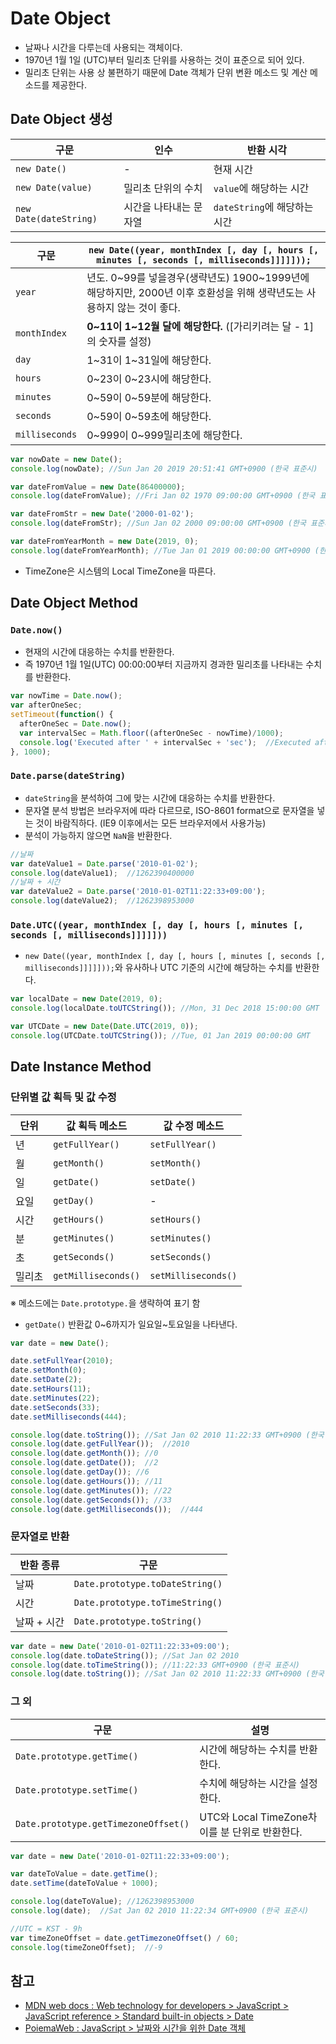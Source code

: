 # Date Object
- 날짜나 시간을 다루는데 사용되는 객체이다.
- 1970년 1월 1일 (UTC)부터 밀리초 단위를 사용하는 것이 표준으로 되어 있다.
- 밀리초 단위는 사용 상 불편하기 때문에 Date 객체가 단위 변환 메소드 및 계산 메소드를 제공한다. 

## Date Object 생성

구문 | 인수 | 반환 시각
----|------|-----------
`new Date()` | - | 현재 시간
`new Date(value)` | 밀리초 단위의 수치 | `value`에 해당하는 시간
`new Date(dateString)` | 시간을 나타내는 문자열 | `dateString`에 해당하는 시간

구문 | `new Date((year, monthIndex [, day [, hours [, minutes [, seconds [, milliseconds]]]]]));`
----|---------------------------------------------------
`year` | 년도. 0~99를 넣을경우(생략년도) 1900~1999년에 해당하지만, 2000년 이후 호환성을 위해 생략년도는 사용하지 않는 것이 좋다.
`monthIndex` | **0~11이 1~12월 달에 해당한다.** ([가리키려는 달 - 1]의 숫자를 설정)
`day` | 1~31이 1~31일에 해당한다.
`hours` | 0~23이 0~23시에 해당한다.
`minutes` | 0~59이 0~59분에 해당한다.
`seconds` | 0~59이 0~59초에 해당한다.
`milliseconds` | 0~999이 0~999밀리초에 해당한다.

```javascript
var nowDate = new Date();
console.log(nowDate); //Sun Jan 20 2019 20:51:41 GMT+0900 (한국 표준시)

var dateFromValue = new Date(86400000);
console.log(dateFromValue); //Fri Jan 02 1970 09:00:00 GMT+0900 (한국 표준시)

var dateFromStr = new Date('2000-01-02');
console.log(dateFromStr); //Sun Jan 02 2000 09:00:00 GMT+0900 (한국 표준시)

var dateFromYearMonth = new Date(2019, 0);
console.log(dateFromYearMonth); //Tue Jan 01 2019 00:00:00 GMT+0900 (한국 표준시)
```
- TimeZone은 시스템의 Local TimeZone을 따른다.

## Date Object Method

### `Date.now()`
- 현재의 시간에 대응하는 수치를 반환한다.
- 즉 1970년 1월 1일(UTC) 00:00:00부터 지금까지 경과한 밀리초를 나타내는 수치를 반환한다.

```javascript
var nowTime = Date.now();
var afterOneSec;
setTimeout(function() {
  afterOneSec = Date.now();
  var intervalSec = Math.floor((afterOneSec - nowTime)/1000);
  console.log('Executed after ' + intervalSec + 'sec');  //Executed after 1sec
}, 1000);
```

### `Date.parse(dateString)`
- `dateString`을 분석하여 그에 맞는 시간에 대응하는 수치를 반환한다.
- 문자열 분석 방법은 브라우저에 따라 다르므로, ISO-8601 format으로 문자열을 넣는 것이 바람직하다. (IE9 이후에서는 모든 브라우저에서 사용가능)
- 분석이 가능하지 않으면 `NaN`을 반환한다.

```javascript
//날짜
var dateValue1 = Date.parse('2010-01-02');
console.log(dateValue1);  //1262390400000
//날짜 + 시간
var dateValue2 = Date.parse('2010-01-02T11:22:33+09:00');
console.log(dateValue2);  //1262398953000
```

### `Date.UTC((year, monthIndex [, day [, hours [, minutes [, seconds [, milliseconds]]]]]))`
- `new Date((year, monthIndex [, day [, hours [, minutes [, seconds [, milliseconds]]]]]));`와 유사하나 UTC 기준의 시간에 해당하는 수치를 반환한다.

```javascript
var localDate = new Date(2019, 0);
console.log(localDate.toUTCString()); //Mon, 31 Dec 2018 15:00:00 GMT

var UTCDate = new Date(Date.UTC(2019, 0));
console.log(UTCDate.toUTCString()); //Tue, 01 Jan 2019 00:00:00 GMT
```

## Date Instance Method

### 단위별 값 획득 및 값 수정

단위 | 값 획득 메소드 | 값 수정 메소드
----|---------------|---------------
년 | `getFullYear()` | `setFullYear()`
월 | `getMonth()` | `setMonth()`
일 | `getDate()` | `setDate()`
요일 | `getDay()` | -
시간 | `getHours()` | `setHours()`
분 | `getMinutes()` | `setMinutes()`
초 | `getSeconds()` | `setSeconds()`
밀리초 | `getMilliseconds()` | `setMilliseconds()`

※ 메소드에는 `Date.prototype.`을 생략하여 표기 함
- `getDate()` 반환값 0~6까지가 일요일~토요일을 나타낸다.

```javascript
var date = new Date();

date.setFullYear(2010);
date.setMonth(0);
date.setDate(2);
date.setHours(11);
date.setMinutes(22);
date.setSeconds(33);
date.setMilliseconds(444);

console.log(date.toString()); //Sat Jan 02 2010 11:22:33 GMT+0900 (한국 표준시)
console.log(date.getFullYear());  //2010
console.log(date.getMonth()); //0
console.log(date.getDate());  //2
console.log(date.getDay()); //6
console.log(date.getHours()); //11
console.log(date.getMinutes()); //22
console.log(date.getSeconds()); //33
console.log(date.getMilliseconds());  //444
```

### 문자열로 반환

반환 종류 | 구문
---------|------
날짜 | `Date.prototype.toDateString()`
시간 | `Date.prototype.toTimeString()`
날짜 + 시간  | `Date.prototype.toString()`

```javascript
var date = new Date('2010-01-02T11:22:33+09:00');
console.log(date.toDateString()); //Sat Jan 02 2010
console.log(date.toTimeString()); //11:22:33 GMT+0900 (한국 표준시)
console.log(date.toString()); //Sat Jan 02 2010 11:22:33 GMT+0900 (한국 표준시)
```

### 그 외

구문 | 설명
----|------
`Date.prototype.getTime()` | 시간에 해당하는 수치를 반환한다.
`Date.prototype.setTime()` | 수치에 해당하는 시간을 설정한다.
`Date.prototype.getTimezoneOffset()` | UTC와 Local TimeZone차이를 분 단위로 반환한다.

```javascript
var date = new Date('2010-01-02T11:22:33+09:00');

var dateToValue = date.getTime();
date.setTime(dateToValue + 1000);

console.log(dateToValue); //1262398953000
console.log(date);  //Sat Jan 02 2010 11:22:34 GMT+0900 (한국 표준시)

//UTC = KST - 9h
var timeZoneOffset = date.getTimezoneOffset() / 60;
console.log(timeZoneOffset);  //-9
```

## 참고
- [MDN web docs : Web technology for developers > JavaScript > JavaScript reference > Standard built-in objects > Date](https://developer.mozilla.org/en-US/docs/Web/JavaScript/Reference/Global_Objects/Date)
- [PoiemaWeb : JavaScript > 날짜와 시간을 위한 Date 객체](https://poiemaweb.com/js-date)